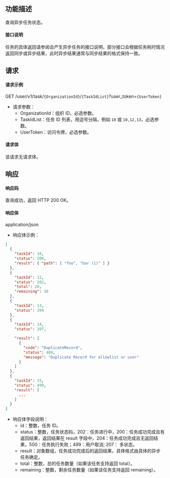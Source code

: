 ## 功能描述

查询异步任务状态。

#### 接口说明

任务的具体返回请参阅会产生异步任务的接口说明，部分接口会根据任务耗时情况返回同步或异步结果，此时异步结果通常与同步结果的格式保持一致。


## 请求

#### 请求示例

GET /user/v1/task/`{OrganizationId}`/`{TaskIdList}`?user_token=`{UserToken}`

- 请求参数：
  - OrganizationId：组织 ID，必选参数。
  - TaskIdList：任务 ID 列表，用逗号分隔，例如 `10` 或 `10,12,13`，必选参数。
  - UserToken：访问令牌，必选参数。
  
#### 请求体

该请求无请求体。

## 响应

#### 响应码

查询成功，返回 HTTP 200 OK。

#### 响应体

application/json

- 响应体示例：
```json
[
  {
    "taskId": 10,
    "status": 200,
    "result": { "path": [ "foo", "bar (1)" ] }
  },
  {
    "taskId": 12,
    "status": 202,
    "total": 20,
    "remaining": 10
  },
  {
    "taskId": 13,
    "status": 204
  },
  {
    "taskId": 14,
    "status": 207,

    "result": [
      {
        "code": "DuplicateRecord",
        "status": 409,
        "message": "Duplicate Record for allowlist or user"
      }
    ]
  },
  {
    "taskId": 15,
    "status": 499,
    "result": [
      ...
    ]
  }
]
```
- 响应体字段说明：
  - id：整数，任务 ID。
  - status：整数，任务状态码，202：任务进行中，200：任务成功完成且有返回结果，返回结果在 result 字段中，204：任务成功完成且无返回结果，500：任务执行失败；499：用户取消; 207： 多状态。
  - result：对象数组，任务成功完成后的返回结果，具体格式由具体的异步任务确定。
  - total：整数，总的任务数量（如果该任务支持返回 total）。
  - remaining：整数，剩余任务数量（如果该任务支持返回 remaining）。
